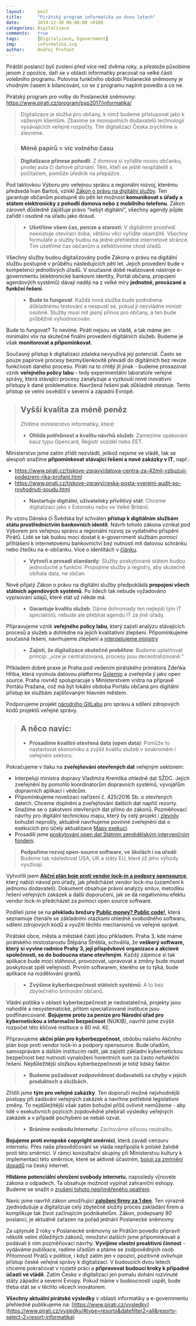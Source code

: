 ```yaml
---
layout:     post
title:      "Pirátský program informatika po dvou letech"
date:       2019-12-20 08:00:00 +0100
categories: Digitalizace
comments:   true
tags:       [Digitalizace, Egovernment]
img:        informatika.svg
author:     Ondřej Profant
---
```


Pirátští poslanci byli zvoleni před více než dvěma roky, a přestože působíme jenom z opozice, daří se v oblasti informatiky pracovat na velké části volebního programu. Polovina funkčního období Poslanecké sněmovny je vhodným časem k bilancování, co se z programu naplnit povedlo a co ne.

<!--more-->


Pirátský program pro volby do Poslanecké sněmovny: <https://www.pirati.cz/program/psp2017/informatika/>
> Digitalizace je služba pro občany, k nimž budeme přistupovat jako k váženým klientům. Zbavíme se monopolních dodavatelů technologií vysávajících veřejné rozpočty. Tím digitalizaci Česka zrychlíme a zlevníme.

> ### Méně papírů = víc volného času

> **Digitalizace přinese pohodlí**: Z domova si vyřídíte novou občanku, prodej auta či daňové přiznání. Těm, kteří se ještě nespřátelili s počítačem, pomůže úředník na přepážce.

Pod taktovkou Výboru pro veřejnou správu a regionální rozvoj, kterému předsedá Ivan Bartoš, vznikl [Zákon o právu na digitální služby](https://www.profant.eu/2019/zpds.html). Ten garantuje občanům postupně do pěti let možnost **komunikovat s úřady a státem elektronicky z pohodlí domova nebo z mobilního telefonu**. Zákon zároveň důsledně zajišťuje právo “nebýt digitální”, všechny agendy půjde zařídit i osobně na úřadu jako dosud.


> - **Ušetříme všem čas, peníze a starosti**: V digitálním prostředí neexistuje otevírací doba, většinu věcí vyřídíte okamžitě. Všechny formuláře a služby budou na jedné přehledné internetové stránce. Tím ušetříme čas občanům a zefektivníme chod úřadů.

Všechny služby budou digitalizovány podle Zákona o právu na digitální službu postupně v průběhu následujících pěti let. Jejich provedení bude v kompetenci jednotlivých úřadů. V současné době realizované nástroje e-governmentu (elektronické bankovní identity, Portál občana, propojení agendových systémů) dávají naději na z velké míry **jednotné, provázané a funkční řešení**.

> - **Bude to fungovat**: Každá nová služba bude podrobena důkladnému testování a nespustí se, pokud ji nezvládne ministr osobně. Služby musí mít jasný přínos pro občany, a ten bude průběžně vyhodnocován.

Bude to fungovat? To nevíme. Piráti nejsou ve vládě, a tak máme jen minimální vliv na skutečné finální provedení digitálních služeb. Budeme je však **monitorovat a připomínkovat**.

Současný přístup k digitalizaci zdaleka nevyužívá její potenciál. Často se pouze papírové procesy bezmyšlenkovitě převádí do digitálních bez revize funkčnosti daného procesu. Piráti na to chtějí jít jinak - budeme prosazovat vznik **veřejného policy labu** - tedy experimentální laboratoře veřejné správy, která stávající procesy zanalyzuje a vyzkouší nové inovativní přístupy k dané problematice. Navržená řešení pak důkladně otestuje. Tento přístup se velmi osvědčil v severní a západní Evropě.

> ## Vyšší kvalita za méně peněz
> Zřídíme ministerstvo informatiky, které:
> - **Ohlídá potřebnost a kvalitu návrhů služeb**: Zamezíme opakování kauz typu Opencard, Registr vozidel nebo EET.

Ministerstvo jsme zatím zřídit nezvládli, jelikož nejsme ve vládě, tak se alespoň snažíme **připomínkovat stávající řešení a nové zakázky v IT**, např.:
- <https://www.pirati.cz/tiskove-zpravy/datova-centra-za-42mil-vzbuzuji-podezreni-rika-profant.html>
- <https://www.pirati.cz/tiskove-zpravy/ceska-posta-yverejni-audit-po-royhodnuti-soudu.html>

> - **Nastartuje digitální, uživatelsky přívětivý stát**: Chceme digitalizaci jako v Estonsku nebo ve Velké Británii.

Po vzoru Dánska či Švédska byl schválen **přístup k digitálním službám státu prostřednictvím bankovních identit**. Návrh tohoto zákona vznikal pod Výborem pro veřejnou správu a regionální rozvoj za vydatného přispění Pirátů. Lidé se tak budou moci dostat k e-government službám pomocí přihlášení k internetovému bankovnictví bez nutnosti mít datovou schránku nebo čtečku na e-občanku.
Více o identitách v [článku](https://www.profant.eu/2019/sonia.html).

> - **Vytvoří a prosadí standardy**: Služby poskytované státem budou jednoduché a funkční. Propojíme služby a registry, aby skutečně obíhala data, ne občan.

Nově přijatý Zákon o právu na digitální služby předpokládá **propojení všech státních agendových systémů**. Po lidech tak nebude vyžadováno vypisování údajů, které stát už někde má.

> - **Garantuje kvalitu služeb**: Dáme dohromady ten nejlepší tým IT specialistů; nebude ale přebírat agendu IT za jiné úřady.

Připravujeme vznik **veřejného policy labu**, který zajistí analýzu stávajících procesů a služeb a dohlédne na jejich kvalitativní zlepšení. Připomínkujeme současná řešení, navrhujeme zlepšení a [interpelujeme ministry](https://www.profant.eu/interpelace/)

> - **Zajistí, že digitalizace skutečně proběhne**: Budeme uplatňovat princip: „vize je centralizovaná, procesy jsou decentralizované.“

Příkladem dobré praxe je Praha pod vedením pirátského primátora Zdeňka Hřiba, která vyvinula datovou platformu [Golemio](https://golemio.cz/) a zveřejnila ji jako open source. Praha rovněž spolupracuje s Ministerstvem vnitra na přípravě Portálu Pražana, což má být lokální obdoba Portálu občana pro digitální přístup ke službám zajišťovaným hlavním městem.

Podporujeme projekt [národního GitLabu](https://code.gov.cz/) pro správu a sdílení zdrojových kódů projektů veřejné správy.

> ## A něco navíc:
> - **Prosadíme kvalitní otevřená data (open data)**: Pomůže to nastartovat ekonomiku a zvýšit kvalitu služeb v soukromém i veřejném sektoru.

Pokračujeme v tlaku na **zveřejňování otevřených dat** veřejným sektorem:
- Interpeluji ministra dopravy Vladimíra Kremlíka ohledně dat SŽDC. Jejich zveřejnění by pomohlo koordinátorům dopravních systémů, vývojářům dopravních aplikací i vědcům.
- Připomínkujeme novelizaci nařízení č. 425/2016 Sb. o otevřených datech. Chceme doplnění a zveřejňování dalších dat napříč rezorty.
- Snažíme se o zakotvení otevřených dat přímo do zákonů. Pozměňovací návrhy pro digitální technickou mapu, který by celý projekt i [zlevnily](https://www.profant.eu/2019/dtm-vybor.html) bohužel neprošly, aktuálně navrhujeme povinné zveřejnění dat o exekucích pro účely aktualizace [Mapy exekucí](http://mapaexekuci.cz/).
- Prosadili jsme [poskytování open dat Státním zemědělským intervenčním fondem](https://www.piratskelisty.cz/clanek-2384-komentar-radka-holomcika-diky-piratum-budou-dotace-v-zemedelstvi-pruhlednejsi).

> **Podpoříme rozvoj open-source software, ve školách i na úřadě**: Budeme tak následovat USA, UK a státy EU, které již jeho výhody využívají.

Vytvořili jsem **[Akční plán boje proti vendor lock-in a podpory opensource](https://www.profant.eu/assets/pdf/akcni-plan-opensource-v3.pdf)**, který nabízí  návod pro úřady, jak předcházet vendor lock-inu (uzamčení k jednomu dodavateli). Dokument obsahuje právní analýzy smluv, metodiku řešení veřejných zakázek a další doporučení, jak se dá negativnímu efektu vendor lock-in předcházet za pomoci open source software.

Podíleli jsme se na **překladu brožury [Public money? Public code!](https://www.otevrenamesta.cz/2019/public-money-public-code.html)**, která seznamuje čtenáře se základními otázkami ohledně svobodného softwaru, sdílení zdrojových kódů a využití těchto mechanismů ve veřejné správě.

Pirátské obce, města a městské části jdou příkladem. Praha 3, kde máme pirátského místostarostu Štěpána Štrébla, schválila, že **veškerý software, který si vyvine radnice Prahy 3, její příspěvkové organizace a akciové společnosti, se do budoucna stane otevřeným**. Každý zájemce si tak aplikace bude moci stáhnout, provozovat, upravovat a změny bude muset poskytovat zpět veřejnosti. Prvním softwarem, kterého se to týká, bude aplikace na rozdělování grantů.

> - **Zvýšíme kyberbezpečnost státních systémů**: A to bez zbytečného šmírování občanů.

Vládní politika v oblasti kyberbezpečnosti je nedostatečná, projekty jsou nahodilé a nesystematické, přitom specializované instituce jsou podfinancované. **Bojujeme proto za peníze pro Národní úřad pro kybernetickou a informační bezpečnost** (NÚKIB), navrhli jsme zvýšit rozpočet této klíčové instituce o 80 mil. Kč.

Připravujeme **akční plán pro kyberbezpečnost**, obdobu našeho Akčního plán boje proti vendor lock-in a podpory opensource. Bude úřadům, samosprávám a dalším institucím radit, jak zajistit základní kybernetickou bezpečnost bez nutnosti vynaložení horentních sum za často nefunkční řešení. Nejdůležitější složkou kyberbezpečnosti je totiž lidský faktor.

> - **Budeme požadovat zodpovědnost dodavatelů za chyby v jejich produktech a službách.**

Zřídili jsme **tým pro veřejné zakázky**. Ten doporučí možné nejvhodnější postupy při zadávání veřejných zakázek a navrhne potřebné legislativní změny. To nejdůležitější však zatím bohužel příliš ovlivnit nemůžeme - aby lidé v exekutivních pozicích zopdovědně přebírali výsledky veřejných zakázek a v případě pochybení se nebáli ozvat.

> - **Bráníme svobodu Internetu**: Zachováme síťovou neutralitu.

**Bojujeme proti evropské copyright směrnici**, která zavádí cenzuru internetu. Přes naše přesvědčování se vláda nepřipojila k polské žalobě proti této směrnici. V rámci konzultační skupiny při Ministerstvu kultury k implementaci této směrnice, které se aktivně účastním, [bojuji za zmírnění dopadů](https://www.profant.eu/2019/jak-pokracuje-boj-o-internet.html) na český internet.

**Hlídáme potenciální ohrožení svobody internetu**, naposledy v[novele zákona o odpadech. Ta obsahuje možnost vypínat zahraniční eshopy. Budeme se snažit o [zrušení tohoto nepřiměřeného opatření](https://www.piratskelisty.cz/clanek-2621-bizarni-cenzura-vladni-zakon-o-odpadech-umozni-vypinani-zahranicnich-e-shopu-upozornuji-pirati).


Navíc jsme navrhli zákon umožňující **[založení firmy za 1 den](https://www.profant.eu/2019/firma-za-1-den.html)**. Ten výrazně zjednodušuje a digitalizuje celý zbytečně složitý proces zakládání firem a komplikuje tak život začínajícím podnikatelům. Zákon, podepsaný 80 poslanci,  je aktuálně zařazen na pořad jednání Poslanecké sněmovny.


Za uplynulé 2 roky v Poslanecké sněmovny se Pirátům povedlo připravit několik velmi důležitých zákonů, množství dalších jsme připomínkovali a podávali k nim pozměňovací návrhy. **Vyvíjíme vlastní proaktivní činnost** - vydáváme publikace, radíme úřadům a ptáme se zodpovědných osob. Přítomnost Pirátů v politice, i když zatím jen v opozici, pozitivně ovlivňuje přístup české veřejné správy k digitalizaci. V budoucích dvou letech chceme pokračovat v rozjeté práci a **připravovat budoucí kroky k případné účasti ve vládě**. Zatím Česko v digitalizací jen pomalu dohání rozvinuté státy západní a severní Evropy. Pokud máme v budoucnosti uspět, bude třeba stát se v těchto věcech inovátorem.


**Všechny aktuální pirátské výsledky** v oblasti informatiky a e-governmentu přehledně publikujeme na: [https://www.pirati.cz/vysledky](https://www.pirati.cz/vysledky/#type=resorts&datefilter2=all&resorty-select-2=resort-informatika)
